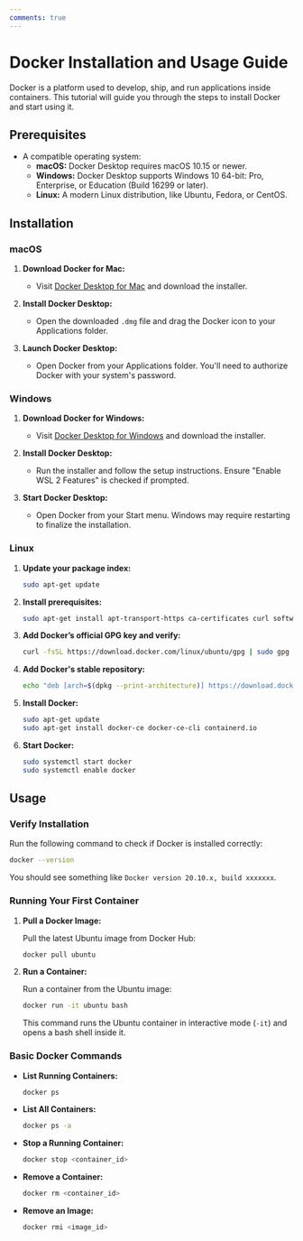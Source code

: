 ```yaml
---
comments: true
---
```


# Docker Installation and Usage Guide

Docker is a platform used to develop, ship, and run applications inside containers. This tutorial will guide you through the steps to install Docker and start using it.

## Prerequisites

- A compatible operating system:
  - **macOS:** Docker Desktop requires macOS 10.15 or newer.
  - **Windows:** Docker Desktop supports Windows 10 64-bit: Pro, Enterprise, or Education (Build 16299 or later).
  - **Linux:** A modern Linux distribution, like Ubuntu, Fedora, or CentOS.

## Installation

### macOS

1. **Download Docker for Mac:**
   - Visit [Docker Desktop for Mac](https://www.docker.com/products/docker-desktop) and download the installer.

2. **Install Docker Desktop:**
   - Open the downloaded `.dmg` file and drag the Docker icon to your Applications folder.

3. **Launch Docker Desktop:**
   - Open Docker from your Applications folder. You'll need to authorize Docker with your system's password.

### Windows

1. **Download Docker for Windows:**
   - Visit [Docker Desktop for Windows](https://www.docker.com/products/docker-desktop) and download the installer.

2. **Install Docker Desktop:**
   - Run the installer and follow the setup instructions. Ensure "Enable WSL 2 Features" is checked if prompted.

3. **Start Docker Desktop:**
   - Open Docker from your Start menu. Windows may require restarting to finalize the installation.

### Linux

1. **Update your package index:**

   ```sh
   sudo apt-get update
   ```

2. **Install prerequisites:**

   ```sh
   sudo apt-get install apt-transport-https ca-certificates curl software-properties-common
   ```

3. **Add Docker’s official GPG key and verify:**

   ```sh
   curl -fsSL https://download.docker.com/linux/ubuntu/gpg | sudo gpg --dearmor -o /usr/share/keyrings/docker-archive-keyring.gpg
   ```

4. **Add Docker's stable repository:**

   ```sh
   echo "deb [arch=$(dpkg --print-architecture)] https://download.docker.com/linux/ubuntu $(lsb_release -cs) stable" | sudo tee /etc/apt/sources.list.d/docker.list > /dev/null
   ```

5. **Install Docker:**

   ```sh
   sudo apt-get update
   sudo apt-get install docker-ce docker-ce-cli containerd.io
   ```

6. **Start Docker:**

   ```sh
   sudo systemctl start docker
   sudo systemctl enable docker
   ```

## Usage

### Verify Installation

Run the following command to check if Docker is installed correctly:

```sh
docker --version
```

You should see something like `Docker version 20.10.x, build xxxxxxx`.

### Running Your First Container

1. **Pull a Docker Image:**

   Pull the latest Ubuntu image from Docker Hub:

   ```sh
   docker pull ubuntu
   ```

2. **Run a Container:**

   Run a container from the Ubuntu image:

   ```sh
   docker run -it ubuntu bash
   ```

   This command runs the Ubuntu container in interactive mode (`-it`) and opens a bash shell inside it.

### Basic Docker Commands

- **List Running Containers:**

  ```sh
  docker ps
  ```

- **List All Containers:**

  ```sh
  docker ps -a
  ```

- **Stop a Running Container:**

  ```sh
  docker stop <container_id>
  ```

- **Remove a Container:**

  ```sh
  docker rm <container_id>
  ```

- **Remove an Image:**

  ```sh
  docker rmi <image_id>
  ```

